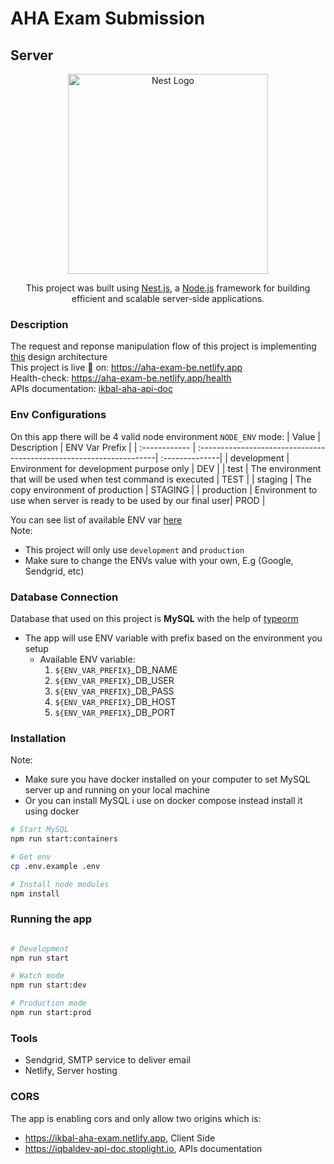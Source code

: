 # AHA Exam Submission

## Server
<p align="center">
  <a href="http://nestjs.com/" target="blank"><img src="https://nestjs.com/img/logo_text.svg" width="320" alt="Nest Logo" /></a>
</p>

  <p align="center">This project was built using <a href="https://nestjs.com/" target="_blank">Nest.js</a>, a <a href="http://nodejs.org" target="_blank">Node.js</a> framework for building efficient and scalable server-side applications.</p>


### Description
The request and reponse manipulation flow of this project is implementing <a href="https://github.com/Rizky-Iqbal36/Ideal-rest-API-architecture " target="_blank">this</a> 
 design architecture <br/>
This project is live 🚀 on: https://aha-exam-be.netlify.app <br />
Health-check: https://aha-exam-be.netlify.app/health <br />
APIs documentation: 
<a href="https://iqbaldev-api-doc.stoplight.io/docs/Graphql-test-API-spec/branches/main/ef19c8e9e2391-aha-exam-submission" target="_blank">ikbal-aha-api-doc</a> 

### Env Configurations

On this app there will be 4 valid node environment `NODE_ENV` mode:
| Value         | Description                                                         | ENV Var Prefix |
| :------------ | :-------------------------------------------------------------------| :--------------|
| development   | Environment for development purpose only                            | DEV            |
| test          | The environment that will be used when test command is executed     | TEST           |
| staging       | The copy environment of production                                  | STAGING        |
| production    | Environment to use when server is ready to be used by our final user| PROD           |

You can see list of available ENV var [here](./server/.env.example) <br />
Note: 
* This project will only use `development` and `production`
* Make sure to change the ENVs value with your own, E.g (Google, Sendgrid, etc)

### Database Connection
Database that used on this project is <b>MySQL</b> with the help of <a href="https://typeorm.io/" target="_blank">typeorm</a> 

* The app will use ENV variable with prefix based on the environment you setup
  * Available ENV variable:
      1. `${ENV_VAR_PREFIX}`_DB_NAME
      2. `${ENV_VAR_PREFIX}`_DB_USER
      3. `${ENV_VAR_PREFIX}`_DB_PASS
      4. `${ENV_VAR_PREFIX}`_DB_HOST
      5. `${ENV_VAR_PREFIX}`_DB_PORT

### Installation

Note: <br />

- Make sure you have docker installed on your computer to set MySQL server up and running on your local machine
- Or you can install MySQL i use on docker compose instead install it using docker

```bash
# Start MySQL
npm run start:containers

# Get env
cp .env.example .env

# Install node modules
npm install
```

### Running the app

```bash

# Development
npm run start

# Watch mode
npm run start:dev

# Production mode
npm run start:prod
```

### Tools
* Sendgrid, SMTP service to deliver email
* Netlify, Server hosting

### CORS
The app is enabling cors and only allow two origins which is:
* https://ikbal-aha-exam.netlify.app, Client Side
* https://iqbaldev-api-doc.stoplight.io, APIs documentation
